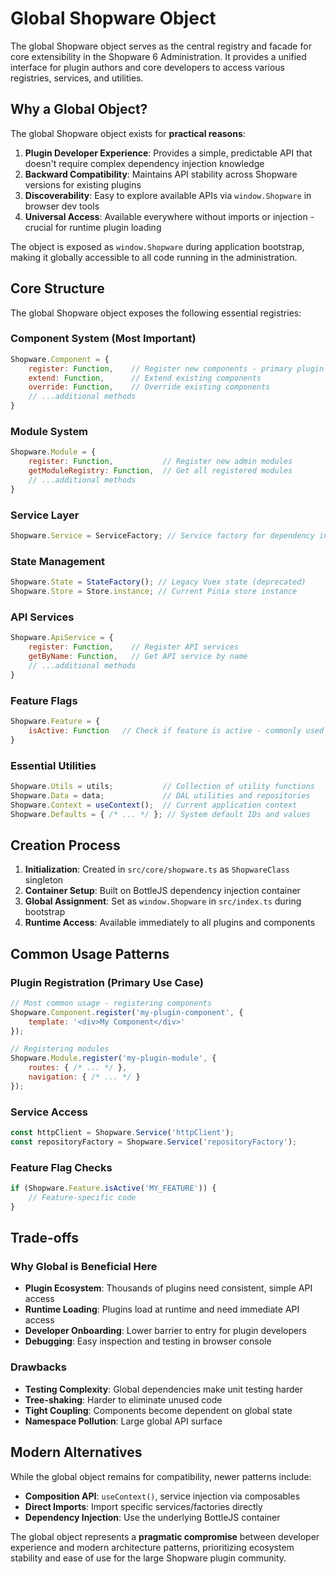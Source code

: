 # Global Shopware Object

The global Shopware object serves as the central registry and facade for core extensibility in the Shopware 6 Administration. It provides a unified interface for plugin authors and core developers to access various registries, services, and utilities.

## Why a Global Object?

The global Shopware object exists for **practical reasons**:

1. **Plugin Developer Experience**: Provides a simple, predictable API that doesn't require complex dependency injection knowledge
2. **Backward Compatibility**: Maintains API stability across Shopware versions for existing plugins
3. **Discoverability**: Easy to explore available APIs via `window.Shopware` in browser dev tools
4. **Universal Access**: Available everywhere without imports or injection - crucial for runtime plugin loading

The object is exposed as `window.Shopware` during application bootstrap, making it globally accessible to all code running in the administration.

## Core Structure

The global Shopware object exposes the following essential registries:

### Component System (Most Important)
```javascript
Shopware.Component = {
    register: Function,    // Register new components - primary plugin API
    extend: Function,      // Extend existing components
    override: Function,    // Override existing components
    // ...additional methods
}
```

### Module System
```javascript
Shopware.Module = {
    register: Function,           // Register new admin modules
    getModuleRegistry: Function,  // Get all registered modules
    // ...additional methods
}
```

### Service Layer
```javascript
Shopware.Service = ServiceFactory; // Service factory for dependency injection
```

### State Management
```javascript
Shopware.State = StateFactory(); // Legacy Vuex state (deprecated)
Shopware.Store = Store.instance; // Current Pinia store instance
```

### API Services
```javascript
Shopware.ApiService = {
    register: Function,    // Register API services
    getByName: Function,   // Get API service by name
    // ...additional methods
}
```

### Feature Flags
```javascript
Shopware.Feature = {
    isActive: Function   // Check if feature is active - commonly used
}
```

### Essential Utilities
```javascript
Shopware.Utils = utils;           // Collection of utility functions
Shopware.Data = data;             // DAL utilities and repositories
Shopware.Context = useContext();  // Current application context
Shopware.Defaults = { /* ... */ }; // System default IDs and values
```

## Creation Process

1. **Initialization**: Created in `src/core/shopware.ts` as `ShopwareClass` singleton
2. **Container Setup**: Built on BottleJS dependency injection container
3. **Global Assignment**: Set as `window.Shopware` in `src/index.ts` during bootstrap
4. **Runtime Access**: Available immediately to all plugins and components

## Common Usage Patterns

### Plugin Registration (Primary Use Case)
```javascript
// Most common usage - registering components
Shopware.Component.register('my-plugin-component', {
    template: '<div>My Component</div>'
});

// Registering modules
Shopware.Module.register('my-plugin-module', {
    routes: { /* ... */ },
    navigation: { /* ... */ }
});
```

### Service Access
```javascript
const httpClient = Shopware.Service('httpClient');
const repositoryFactory = Shopware.Service('repositoryFactory');
```

### Feature Flag Checks
```javascript
if (Shopware.Feature.isActive('MY_FEATURE')) {
    // Feature-specific code
}
```

## Trade-offs

### Why Global is Beneficial Here
- **Plugin Ecosystem**: Thousands of plugins need consistent, simple API access
- **Runtime Loading**: Plugins load at runtime and need immediate API access
- **Developer Onboarding**: Lower barrier to entry for plugin developers
- **Debugging**: Easy inspection and testing in browser console

### Drawbacks
- **Testing Complexity**: Global dependencies make unit testing harder
- **Tree-shaking**: Harder to eliminate unused code
- **Tight Coupling**: Components become dependent on global state
- **Namespace Pollution**: Large global API surface

## Modern Alternatives

While the global object remains for compatibility, newer patterns include:
- **Composition API**: `useContext()`, service injection via composables
- **Direct Imports**: Import specific services/factories directly
- **Dependency Injection**: Use the underlying BottleJS container

The global object represents a **pragmatic compromise** between developer experience and modern architecture patterns, prioritizing ecosystem stability and ease of use for the large Shopware plugin community.
